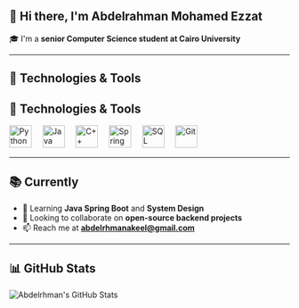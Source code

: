## 👋 Hi there, I'm Abdelrahman Mohamed Ezzat

🎓 I'm a **senior Computer Science student at Cairo University**  

---

## 🚀 Technologies & Tools

## 🚀 Technologies & Tools

<p align="left">
  <img src="https://cdn.jsdelivr.net/gh/devicons/devicon/icons/python/python-original.svg" height="40" alt="Python" />
  &nbsp;&nbsp;&nbsp;
  <img src="https://cdn.jsdelivr.net/gh/devicons/devicon/icons/java/java-original.svg" height="40" alt="Java" />
  &nbsp;&nbsp;&nbsp;
  <img src="https://cdn.jsdelivr.net/gh/devicons/devicon/icons/cplusplus/cplusplus-original.svg" height="40" alt="C++" />
  &nbsp;&nbsp;&nbsp;
  <img src="https://cdn.jsdelivr.net/gh/devicons/devicon/icons/spring/spring-original.svg" height="40" alt="Spring Boot" />
  &nbsp;&nbsp;&nbsp;
  <img src="https://cdn.jsdelivr.net/gh/devicons/devicon/icons/microsoftsqlserver/microsoftsqlserver-plain.svg" height="40" alt="SQL Server" />
  &nbsp;&nbsp;&nbsp;
  <img src="https://cdn.jsdelivr.net/gh/devicons/devicon/icons/git/git-original.svg" height="40" alt="Git" />
</p>



---

## 📚 Currently
- 🌱 Learning **Java Spring Boot** and **System Design**
- 👯 Looking to collaborate on **open-source backend projects**
- 📫 Reach me at **abdelrhmanakeel@gmail.com**

---

## 📊 GitHub Stats
![Abdelrhman's GitHub Stats](https://github-readme-stats.vercel.app/api?username=abdelrhmannezzat&show_icons=true&theme=default)

